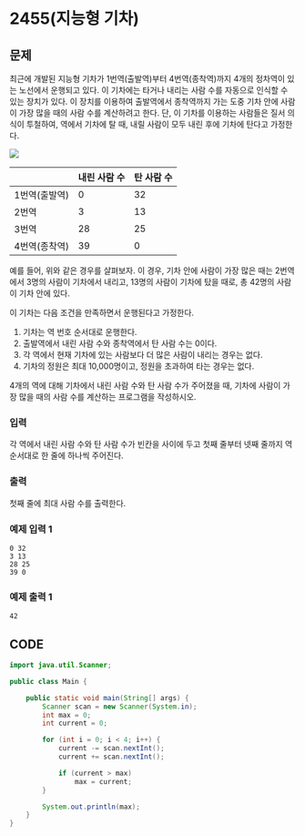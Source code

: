 # 2455\(지능형 기차\)

## 문제

최근에 개발된 지능형 기차가 1번역\(출발역\)부터 4번역\(종착역\)까지 4개의 정차역이 있는 노선에서 운행되고 있다. 이 기차에는 타거나 내리는 사람 수를 자동으로 인식할 수 있는 장치가 있다. 이 장치를 이용하여 출발역에서 종착역까지 가는 도중 기차 안에 사람이 가장 많을 때의 사람 수를 계산하려고 한다. 단, 이 기차를 이용하는 사람들은 질서 의식이 투철하여, 역에서 기차에 탈 때, 내릴 사람이 모두 내린 후에 기차에 탄다고 가정한다.

![](https://www.acmicpc.net/upload/images/c.png)

|  | 내린 사람 수 | 탄 사람 수 |
| :--- | :--- | :--- |
| 1번역\(출발역\) | 0 | 32 |
| 2번역 | 3 | 13 |
| 3번역 | 28 | 25 |
| 4번역\(종착역\) | 39 | 0 |

예를 들어, 위와 같은 경우를 살펴보자. 이 경우, 기차 안에 사람이 가장 많은 때는 2번역에서 3명의 사람이 기차에서 내리고, 13명의 사람이 기차에 탔을 때로, 총 42명의 사람이 기차 안에 있다.

이 기차는 다음 조건을 만족하면서 운행된다고 가정한다.

1. 기차는 역 번호 순서대로 운행한다.
2. 출발역에서 내린 사람 수와 종착역에서 탄 사람 수는 0이다.
3. 각 역에서 현재 기차에 있는 사람보다 더 많은 사람이 내리는 경우는 없다.
4. 기차의 정원은 최대 10,000명이고, 정원을 초과하여 타는 경우는 없다.

4개의 역에 대해 기차에서 내린 사람 수와 탄 사람 수가 주어졌을 때, 기차에 사람이 가장 많을 때의 사람 수를 계산하는 프로그램을 작성하시오.

### 입력

각 역에서 내린 사람 수와 탄 사람 수가 빈칸을 사이에 두고 첫째 줄부터 넷째 줄까지 역 순서대로 한 줄에 하나씩 주어진다. 

### 출력

첫째 줄에 최대 사람 수를 출력한다.  

### 예제 입력 1

```text
0 32
3 13
28 25
39 0
```

### 예제 출력 1

```text
42
```

## CODE

```java
import java.util.Scanner;

public class Main {

	public static void main(String[] args) {
		Scanner scan = new Scanner(System.in);
		int max = 0;
		int current = 0;

		for (int i = 0; i < 4; i++) {
			current -= scan.nextInt();
			current += scan.nextInt();

			if (current > max)
				max = current;
		}

		System.out.println(max);
	}
}
```

